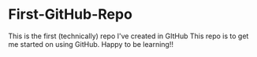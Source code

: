 # First-GitHub-Repo
This is the first (technically) repo I've created in GItHub
This repo is to get me started on using GitHub. Happy to be learning!!
